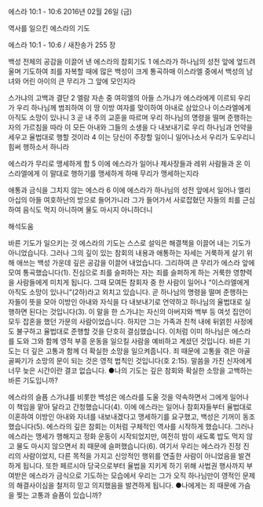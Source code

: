 에스라 10:1 - 10:6 
2016년 02월 26일 (금)

역사를 일으킨 에스라의 기도 



에스라 10:1 - 10:6 / 새찬송가 255 장


백성 전체의 공감을 이끌어 낸 에스라의 참회기도
1 에스라가 하나님의 성전 앞에 엎드려 울며 기도하여 죄를 자복할 때에 많은 백성이 크게 통곡하매 이스라엘 중에서 백성의 남녀와 어린 아이의 큰 무리가 그 앞에 모인지라

스가냐의 고백과 결단
2 엘람 자손 중 여히엘의 아들 스가냐가 에스라에게 이르되 우리가 우리 하나님께 범죄하여 이 땅 이방 여자를 맞이하여 아내로 삼았으나 이스라엘에게 아직도 소망이 있나니 3 곧 내 주의 교훈을 따르며 우리 하나님의 명령을 떨며 준행하는 자의 가르침을 따라 이 모든 아내와 그들의 소생을 다 내보내기로 우리 하나님과 언약을 세우고 율법대로 행할 것이라 4 이는 당신이 주장할 일이니 일어나소서 우리가 도우리니 힘써 행하소서 하니라

에스라가 무리로 맹세하게 함
5 이에 에스라가 일어나 제사장들과 레위 사람들과 온 이스라엘에게 이 말대로 행하기를 맹세하게 하매 무리가 맹세하는지라

애통과 금식을 그치지 않는 에스라
6 이에 에스라가 하나님의 성전 앞에서 일어나 엘리아십의 아들 여호하난의 방으로 들어가니라 그가 들어가서 사로잡혔던 자들의 죄를 근심하여 음식도 먹지 아니하며 물도 마시지 아니하더니

해석도움





바른 기도가 일으키는 것
에스라의 기도는 스스로 설익은 해결책을 이끌어 내는 기도가 아니었습니다. 그러나 그의 깊이 있는 참회의 내용과 애통하는 자세는 거룩하게 살기 위해 애쓰는 백성 가운데 깊은 공감을 이끌어 내었습니다. 그리하여 큰 무리가 에스라 앞에 모여 통곡했습니다(1). 진심으로 죄를 슬퍼하는 자는 죄를 슬퍼하게 하는 거룩한 영향력을 사람들에게 미치게 됩니다. 그때 모여든 참회자 중 한 사람이 일어나 “이스라엘에게 아직도 소망이 있나니”(2하)라고 외치고 있습니다. 곧 하나님의 명령을 떨며 준행하는 자들이 뜻을 모아 이방인 아내와 자식을 다 내보내기로 언약하고 하나님의 율법대로 실행하면 된다는 것입니다(3). 이 말을 한 스가냐는 자신의 아버지와 백부 등 여섯 집안이 모두 잡혼을 했던 가문의 사람이었습니다. 하지만 그는 가족과 친척 내에 뒤얽힌 사정에도 불구하고 율법대로 준행할 것을 단호히 결심했습니다. 이처럼 이미 하나님은 에스라를 도와 그와 함께 영적 부흥 운동을 일으킬 사람을 예비하고 계셨던 것입니다. 바른 기도는 더 깊은 고통과 함께 더 확실한 소망을 일으켜줍니다. 죄 때문에 고통을 겪은 아골 골짜기가 소망의 문이 되는 것은 영적 법칙인 것입니다(호 2:15). 말씀을 가진 신자에게 너무 늦은 시간이란 결코 없습니다.
●나의 기도는 깊은 참회와 확실한 소망을 고백하는 바른 기도입니까?

에스라의 슬픔
스가냐를 비롯한 백성은 에스라를 도울 것을 약속하면서 그에게 일어나 이 책임을 맡아 달라고 간청했습니다(4). 이에 에스라는 일어나 참회자들부터 율법대로 이혼하여 이방인 아내와 자녀를 내보내겠다고 맹세하기를 요구했고, 백성은 기꺼이 동조했습니다(5). 에스라의 깊은 참회는 이처럼 구체적인 역사를 시작하게 했습니다. 그러나 에스라는 맹세가 행해지고 정화 운동이 시작되었지만, 여전히 밤이 새도록 밥도 먹지 않고 물도 마시지 않으면서 죄 때문에 슬퍼했습니다(6). 여기서 우리는 에스라가 진정 진리의 사람이었지, 다른 목적을 가지고 신앙적인 행위를 연출한 사람이 아니었음을 발견하게 됩니다. 또한 페르시아 당국으로부터 율법을 지키게 하기 위해 사법권 행사까지 부여받은 에스라가 금식으로 기도하는 모습에서 우리는 그가 오직 하나님만이 영적인 문제의 해결사이심을 철저히 믿고 의지했음을 발견하게 됩니다.
●나에게는 죄 때문에 가슴을 찢는 고통과 슬픔이 있습니까?